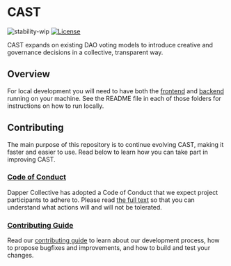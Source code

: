 # CAST

![stability-wip](https://img.shields.io/badge/stability-work_in_progress-lightgrey.svg)
[![License](https://img.shields.io/badge/License-Apache%202.0-blue.svg)](https://opensource.org/licenses/Apache-2.0)

CAST expands on existing DAO voting models to introduce creative and governance decisions in a collective, transparent way.

## Overview
For local development you will need to have both the [frontend](https://github.com/DapperCollectives/CAST/tree/main/frontend) and [backend](https://github.com/DapperCollectives/CAST/tree/main/backend) running on your machine. See the README file in each of those folders for instructions on how to run locally.


## Contributing
The main purpose of this repository is to continue evolving CAST, making it faster and easier to use. Read below to learn how you can take part in improving CAST.

### [Code of Conduct](https://github.com/DapperCollectives/CAST/blob/main/CODE_OF_CONDUCT.md)
Dapper Collective has adopted a Code of Conduct that we expect project participants to adhere to. Please read [the full text](https://github.com/DapperCollectives/CAST/blob/main/CODE_OF_CONDUCT.md) so that you can understand what actions will and will not be tolerated.

### [Contributing Guide](https://github.com/DapperCollectives/CAST/blob/main/CONTRIBUTING.md)
Read our [contributing guide](https://github.com/DapperCollectives/CAST/blob/main/CONTRIBUTING.md) to learn about our development process, how to propose bugfixes and improvements, and how to build and test your changes.
